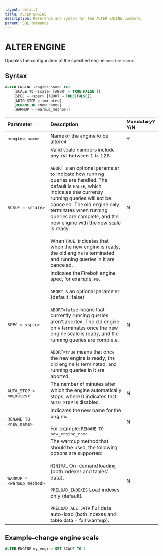 ```yaml
---
layout: default
title: ALTER ENGINE
description: Reference and syntax for the ALTER ENGINE command.
parent: SQL commands
---
```


# ALTER ENGINE

Updates the configuration of the specified engine `<engine_name>`.

## Syntax

```sql
ALTER ENGINE <engine_name> SET
    [SCALE TO <scale> [ABORT = TRUE|FALSE ]]
    [SPEC = <spec> [ABORT = TRUE|FALSE]]
    [AUTO_STOP = <minutes]
    [RENAME TO <new_name>]
    [WARMUP = <warmup_method>]
```

| Parameter                                                   | Description                                                                                                                                                                                                                                                                                                                                                                                                                                                                           | Mandatory? Y/N |
| :----------------------------------------------------------- | :------------------------------------------------------------------------------------------------------------------------------------------------------------------------------------------------------------------------------------------------------------------------------------------------------------------------------------------------------------------------------------------------------------------------------------------------------------------------------------- | :-------------- |
| `<engine_name>`                                             | Name of the engine to be altered.                                                                                                                                                                                                                                                                                                                                                                                                                                                     | Y              |
| `SCALE = <scale>` | Valid scale numbers include any `INT` between 1 to 128.<br> <br> `ABORT` is an optional parameter to indicate how running queries are handled. The default is `FALSE`, which indicates that currently running queries will not be canceled. The old engine only terminates when running queries are complete, and the new engine with the new scale is ready.<br> <br> When `TRUE`, indicates that when the new engine is ready, the old engine is terminated and running queries in it are canceled. | N              |
| `SPEC = <spec>`   | Indicates the Firebolt engine spec, for example, `M8`.<br><br>`ABORT` is an optional parameter (default=false) <br><br>`ABORT=false` means that currently running queries aren’t aborted. The old engine only terminates once the new engine scale is ready, and the running queries are complete.<br> <br>`ABORT=true` means that once the new engine is ready, the old engine is terminated, and running queries in it are aborted.          | N              |
| `AUTO_STOP = <minutes>`                                     | The number of minutes after which the engine automatically stops, where 0 indicates that `AUTO_STOP` is disabled.                                                                                                                                                                                                                                                                                                                                                                     | N              |
| `RENAME TO <new_name>`                                      | Indicates the new name for the engine.<br> <br>For example: `RENAME TO new_engine_name`                                                                                                                                                                                                                                                                                                                                                                         | N              |
| `WARMUP =<warmup_method>`                                   | The warmup method that should be used, the following options are supported:<br><br> `MINIMAL` On-demand loading (both indexes and tables' data).<br><br>`PRELOAD_INDEXES` Load indexes only (default).<br><br>`PRELOAD_ALL_DATA` Full data auto-load (both indexes and table data - full warmup).                                                                                                                                  | N              |

## Example&ndash;change engine scale

```sql
ALTER ENGINE my_engine SET SCALE TO 1
```
